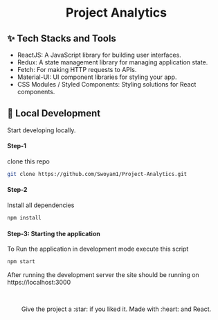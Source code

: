 <h1 align="center">Project Analytics</h1>

## ✨ Tech Stacks and Tools

- ReactJS: A JavaScript library for building user interfaces.
- Redux: A state management library for managing application state.
- Fetch: For making HTTP requests to APIs.
- Material-UI: UI component libraries for styling your app.
- CSS Modules / Styled Components: Styling solutions for React components.

## :rocket: Local Development

Start developing locally.

#### Step-1

clone this repo

```sh
git clone https://github.com/Swoyam1/Project-Analytics.git
```

#### Step-2

Install all dependencies

```sh
npm install
```

#### Step-3: Starting the application

To Run the application in development mode execute this script

```sh
npm start
```

After running the development server the site should be running on https://localhost:3000

<br />
<p align="center">
  Give the project a :star: if you liked it. Made with :heart: and React.
</p>
